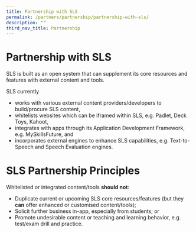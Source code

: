 ```yaml
---
title: Partnership with SLS
permalink: /partners/partnership/partnership-with-sls/
description: ""
third_nav_title: Partnership
---
```

Partnership with SLS
===================

 SLS is built as an open system that can supplement its core resources and features with external content and tools.

 SLS currently

- works with various external content providers/developers to build/procure SLS content,
- whitelists websites which can be iframed within SLS, e.g. Padlet, Deck Toys, Kahoot,
- integrates with apps through its Application Development Framework, e.g. MySkillsFuture, and
- incorporates external engines to enhance SLS capabilities, e.g. Text-to-Speech and Speech Evaluation engines.
 
   
   
SLS Partnership Principles
==========================

   
Whitelisted or integrated content/tools **should not**:

- Duplicate current or upcoming SLS core resources/features (but they **can** offer enhanced or customised content/tools);
- Solicit further business in-app, especially from students; or
- Promote undesirable content or teaching and learning behavior, e.g. test/exam drill and practice.
